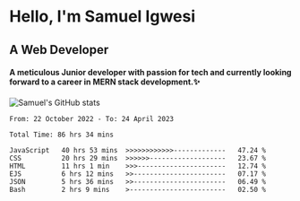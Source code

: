 # Hello, I'm Samuel Igwesi
## A Web Developer

#### A meticulous Junior developer with passion for tech and currently looking forward to a career in MERN stack development.:sparkles:


![Samuel's GitHub stats](https://github-readme-stats.vercel.app/api?username=SamuelIgwesi&show_icons=true&theme=radical)

<!--START_SECTION:waka-->

```text
From: 22 October 2022 - To: 24 April 2023

Total Time: 86 hrs 34 mins

JavaScript   40 hrs 53 mins  >>>>>>>>>>>>-------------   47.24 %
CSS          20 hrs 29 mins  >>>>>>-------------------   23.67 %
HTML         11 hrs 1 min    >>>----------------------   12.74 %
EJS          6 hrs 12 mins   >>-----------------------   07.17 %
JSON         5 hrs 36 mins   >>-----------------------   06.49 %
Bash         2 hrs 9 mins    >------------------------   02.50 %
```

<!--END_SECTION:waka-->
